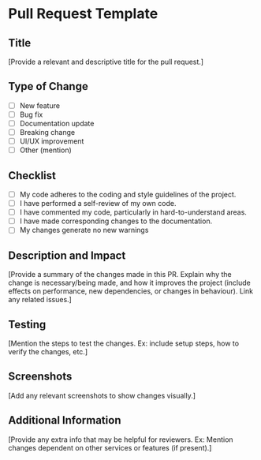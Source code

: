 # Pull Request Template

## Title
[Provide a relevant and descriptive title for the pull request.]

## Type of Change
- [ ] New feature
- [ ] Bug fix
- [ ] Documentation update
- [ ] Breaking change
- [ ] UI/UX improvement
- [ ] Other (mention) 

## Checklist
- [ ] My code adheres to the coding and style guidelines of the project.
- [ ] I have performed a self-review of my own code.
- [ ] I have commented my code, particularly in hard-to-understand areas.
- [ ] I have made corresponding changes to the documentation.
- [ ] My changes generate no new warnings 

## Description and Impact
[Provide a summary of the changes made in this PR. Explain why the change is necessary/being made, and how it improves the project (include effects on performance, new dependencies, or changes in behaviour). Link any related issues.]

## Testing
[Mention the steps to test the changes. Ex: include setup steps, how to verify the changes, etc.] 

## Screenshots 
[Add any relevant screenshots to show changes visually.]

## Additional Information
[Provide any extra info that may be helpful for reviewers. Ex: Mention changes dependent on other services or features (if present).] 
